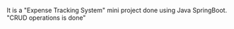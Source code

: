 It is a "Expense Tracking System" mini project done using Java SpringBoot. "CRUD operations is done"
